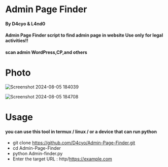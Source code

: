 # Admin Page Finder
#### By D4cyo & L4nd0
#### Admin Page Finder script to find admin page in website Use only for legal activities!!
#### scan admin WordPress,CP,and others


# Photo

![Screenshot 2024-08-05 184039](https://github.com/user-attachments/assets/9bff2a54-0eba-47af-b298-1deb5a336657)

![Screenshot 2024-08-05 184708](https://github.com/user-attachments/assets/1832ffcc-9d21-4967-9817-c8eeaa8f9c75)

# Usage 
#### you can use this tool in termux / linux / or a device that can run python

- git clone https://github.com/D4cyo/Admin-Page-Finder.git
- cd Admin-Page-Finder
- python Admin-finder.py 
- Enter the target URL : http/https://example.com
